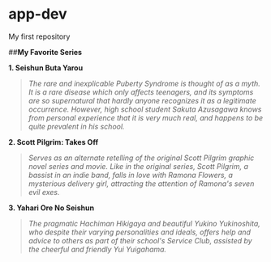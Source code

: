 # app-dev
My first repository

##**My Favorite Series**

**1. Seishun Buta Yarou**
>*The rare and inexplicable Puberty Syndrome is thought of as a myth. It is a rare disease which only affects teenagers, and its symptoms are so supernatural that hardly anyone recognizes it as a legitimate occurrence. However, high school student Sakuta Azusagawa knows from personal experience that it is very much real, and happens to be quite prevalent in his school.*


**2. Scott Pilgrim: Takes Off**
>*Serves as an alternate retelling of the original Scott Pilgrim graphic novel series and movie. Like in the original series, Scott Pilgrim, a bassist in an indie band, falls in love with Ramona Flowers, a mysterious delivery girl, attracting the attention of Ramona's seven evil exes.*


**3. Yahari Ore No Seishun**
>*The pragmatic Hachiman Hikigaya and beautiful Yukino Yukinoshita, who despite their varying personalities and ideals, offers help and advice to others as part of their school's Service Club, assisted by the cheerful and friendly Yui Yuigahama.*
